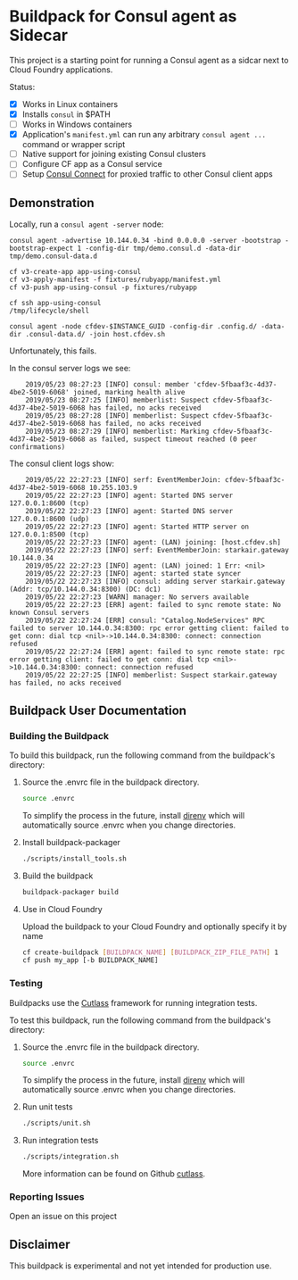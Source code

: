 # Buildpack for Consul agent as Sidecar

This project is a starting point for running a Consul agent as a sidcar next to Cloud Foundry applications.

Status:

* [x] Works in Linux containers
* [x] Installs `consul` in $PATH
* [ ] Works in Windows containers
* [x] Application's `manifest.yml` can run any arbitrary `consul agent ...` command or wrapper script
* [ ] Native support for joining existing Consul clusters
* [ ] Configure CF app as a Consul service
* [ ] Setup [Consul Connect](https://learn.hashicorp.com/consul/getting-started/connect) for proxied traffic to other Consul client apps

## Demonstration

Locally, run a `consul agent -server` node:

```plain
consul agent -advertise 10.144.0.34 -bind 0.0.0.0 -server -bootstrap -bootstrap-expect 1 -config-dir tmp/demo.consul.d -data-dir tmp/demo.consul-data.d
```

```plain
cf v3-create-app app-using-consul
cf v3-apply-manifest -f fixtures/rubyapp/manifest.yml
cf v3-push app-using-consul -p fixtures/rubyapp
```

```plain
cf ssh app-using-consul
/tmp/lifecycle/shell
```

```plain
consul agent -node cfdev-$INSTANCE_GUID -config-dir .config.d/ -data-dir .consul-data.d/ -join host.cfdev.sh
```

Unfortunately, this fails.

In the consul server logs we see:

```plain
    2019/05/23 08:27:23 [INFO] consul: member 'cfdev-5fbaaf3c-4d37-4be2-5019-6068' joined, marking health alive
    2019/05/23 08:27:25 [INFO] memberlist: Suspect cfdev-5fbaaf3c-4d37-4be2-5019-6068 has failed, no acks received
    2019/05/23 08:27:28 [INFO] memberlist: Suspect cfdev-5fbaaf3c-4d37-4be2-5019-6068 has failed, no acks received
    2019/05/23 08:27:29 [INFO] memberlist: Marking cfdev-5fbaaf3c-4d37-4be2-5019-6068 as failed, suspect timeout reached (0 peer confirmations)
```

The consul client logs show:

```plain
    2019/05/22 22:27:23 [INFO] serf: EventMemberJoin: cfdev-5fbaaf3c-4d37-4be2-5019-6068 10.255.103.9
    2019/05/22 22:27:23 [INFO] agent: Started DNS server 127.0.0.1:8600 (tcp)
    2019/05/22 22:27:23 [INFO] agent: Started DNS server 127.0.0.1:8600 (udp)
    2019/05/22 22:27:23 [INFO] agent: Started HTTP server on 127.0.0.1:8500 (tcp)
    2019/05/22 22:27:23 [INFO] agent: (LAN) joining: [host.cfdev.sh]
    2019/05/22 22:27:23 [INFO] serf: EventMemberJoin: starkair.gateway 10.144.0.34
    2019/05/22 22:27:23 [INFO] agent: (LAN) joined: 1 Err: <nil>
    2019/05/22 22:27:23 [INFO] agent: started state syncer
    2019/05/22 22:27:23 [INFO] consul: adding server starkair.gateway (Addr: tcp/10.144.0.34:8300) (DC: dc1)
    2019/05/22 22:27:23 [WARN] manager: No servers available
    2019/05/22 22:27:23 [ERR] agent: failed to sync remote state: No known Consul servers
    2019/05/22 22:27:24 [ERR] consul: "Catalog.NodeServices" RPC failed to server 10.144.0.34:8300: rpc error getting client: failed to get conn: dial tcp <nil>->10.144.0.34:8300: connect: connection refused
    2019/05/22 22:27:24 [ERR] agent: failed to sync remote state: rpc error getting client: failed to get conn: dial tcp <nil>->10.144.0.34:8300: connect: connection refused
    2019/05/22 22:27:25 [INFO] memberlist: Suspect starkair.gateway has failed, no acks received
```

## Buildpack User Documentation

### Building the Buildpack

To build this buildpack, run the following command from the buildpack's directory:

1. Source the .envrc file in the buildpack directory.

    ```bash
    source .envrc
    ```

    To simplify the process in the future, install [direnv](https://direnv.net/) which will automatically source .envrc when you change directories.

1. Install buildpack-packager

    ```bash
    ./scripts/install_tools.sh
    ```

1. Build the buildpack

    ```bash
    buildpack-packager build
    ```

1. Use in Cloud Foundry

    Upload the buildpack to your Cloud Foundry and optionally specify it by name

    ```bash
    cf create-buildpack [BUILDPACK_NAME] [BUILDPACK_ZIP_FILE_PATH] 1
    cf push my_app [-b BUILDPACK_NAME]
    ```

### Testing

Buildpacks use the [Cutlass](https://github.com/cloudfoundry/libbuildpack/cutlass) framework for running integration tests.

To test this buildpack, run the following command from the buildpack's directory:

1. Source the .envrc file in the buildpack directory.

    ```bash
    source .envrc
    ```

    To simplify the process in the future, install [direnv](https://direnv.net/) which will automatically source .envrc when you change directories.

1. Run unit tests

    ```bash
    ./scripts/unit.sh
    ```

1. Run integration tests

    ```bash
    ./scripts/integration.sh
    ```

    More information can be found on Github [cutlass](https://github.com/cloudfoundry/libbuildpack/cutlass).

### Reporting Issues

Open an issue on this project

## Disclaimer

This buildpack is experimental and not yet intended for production use.
